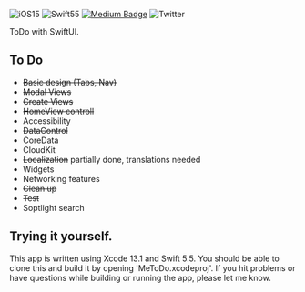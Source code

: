 <!-- <p align="center">
    <img src="https://img.shields.io/badge/iOS-15.0+-blue.svg" />
    <img src="https://img.shields.io/badge/Swift-5.5-brightgreen.svg" />
    <a href="https://twitter.com/naolin_dev">
        <img src="https://img.shields.io/badge/Twitter-@naolin_dev-lightgrey.svg?style=flat" alt="Twitter: @naolin_dev" />
    </a>
</p> -->
![iOS15](https://img.shields.io/badge/iOS-15.0+-blue.svg)
![Swift55](https://img.shields.io/badge/Swift-5.5-brightgreen.svg)
[![Medium Badge](http://img.shields.io/badge/-Medium-12100E?style=flat&logo=medium&link=naolin.medium.com)](https://naolin.medium.com)
![Twitter](https://img.shields.io/twitter/url?style=social&url=https%3A%2F%2Ftwitter.com%2Fnaolin_dev)

ToDo with SwiftUI.

## To Do
* ~~Basic design (Tabs, Nav)~~
* ~~Modal Views~~
* ~~Create Views~~
* ~~HomeView controll~~
* Accessibility
* ~~DataControl~~
* CoreData
* CloudKit
* ~~Localization~~ partially done, translations needed
* Widgets
* Networking features
* ~~Clean up~~
* ~~Test~~
* Soptlight search



## Trying it yourself.

This app is written using Xcode 13.1 and Swift 5.5. 
You should be able to clone this and build it by opening 'MeToDo.xcodeproj'.
If you hit problems or have questions while building or running the app, please let me know.

